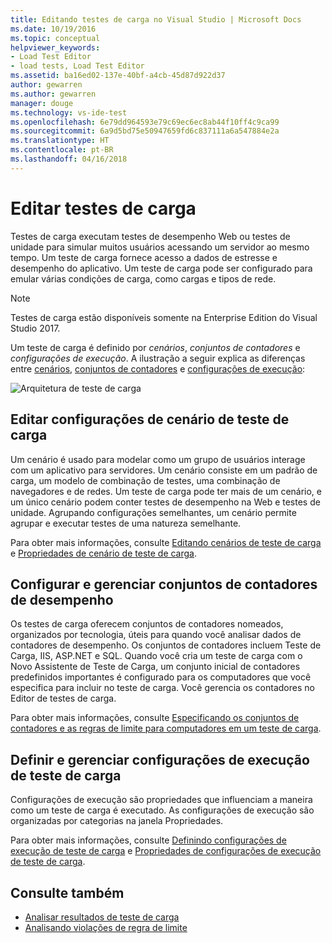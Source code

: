 ```yaml
---
title: Editando testes de carga no Visual Studio | Microsoft Docs
ms.date: 10/19/2016
ms.topic: conceptual
helpviewer_keywords:
- Load Test Editor
- load tests, Load Test Editor
ms.assetid: ba16ed02-137e-40bf-a4cb-45d87d922d37
author: gewarren
ms.author: gewarren
manager: douge
ms.technology: vs-ide-test
ms.openlocfilehash: 6e79dd964593e79c69ec6ec8ab44f10ff4c9ca99
ms.sourcegitcommit: 6a9d5bd75e50947659fd6c837111a6a547884e2a
ms.translationtype: HT
ms.contentlocale: pt-BR
ms.lasthandoff: 04/16/2018
---
```

# <a name="edit-load-tests"></a>Editar testes de carga

Testes de carga executam testes de desempenho Web ou testes de unidade para simular muitos usuários acessando um servidor ao mesmo tempo. Um teste de carga fornece acesso a dados de estresse e desempenho do aplicativo. Um teste de carga pode ser configurado para emular várias condições de carga, como cargas e tipos de rede.

> [!NOTE]
> Testes de carga estão disponíveis somente na Enterprise Edition do Visual Studio 2017.

Um teste de carga é definido por *cenários*, *conjuntos de contadores* e *configurações de execução*. A ilustração a seguir explica as diferenças entre [cenários](../test/edit-load-test-scenarios.md), [conjuntos de contadores](../test/specify-counter-sets-and-threshold-rules-for-load-testing.md) e [configurações de execução](../test/load-test-run-settings-properties.md):

![Arquitetura de teste de carga](../test/media/load_test_editor.png)

## <a name="edit-load-test-scenario-settings"></a>Editar configurações de cenário de teste de carga

Um cenário é usado para modelar como um grupo de usuários interage com um aplicativo para servidores. Um cenário consiste em um padrão de carga, um modelo de combinação de testes, uma combinação de navegadores e de redes. Um teste de carga pode ter mais de um cenário, e um único cenário podem conter testes de desempenho na Web e testes de unidade. Agrupando configurações semelhantes, um cenário permite agrupar e executar testes de uma natureza semelhante.

Para obter mais informações, consulte [Editando cenários de teste de carga](../test/edit-load-test-scenarios.md) e [Propriedades de cenário de teste de carga](../test/load-test-scenario-properties.md).

## <a name="configure-and-manage-performance-counter-sets"></a>Configurar e gerenciar conjuntos de contadores de desempenho

Os testes de carga oferecem conjuntos de contadores nomeados, organizados por tecnologia, úteis para quando você analisar dados de contadores de desempenho. Os conjuntos de contadores incluem Teste de Carga, IIS, ASP.NET e SQL. Quando você cria um teste de carga com o Novo Assistente de Teste de Carga, um conjunto inicial de contadores predefinidos importantes é configurado para os computadores que você especifica para incluir no teste de carga. Você gerencia os contadores no Editor de testes de carga.

Para obter mais informações, consulte [Especificando os conjuntos de contadores e as regras de limite para computadores em um teste de carga](../test/specify-counter-sets-and-threshold-rules-for-load-testing.md).

## <a name="configure-and-manage-load-test-run-settings"></a>Definir e gerenciar configurações de execução de teste de carga

Configurações de execução são propriedades que influenciam a maneira como um teste de carga é executado. As configurações de execução são organizadas por categorias na janela Propriedades. 

Para obter mais informações, consulte [Definindo configurações de execução de teste de carga](../test/configure-load-test-run-settings.md) e [Propriedades de configurações de execução de teste de carga](../test/load-test-run-settings-properties.md).

## <a name="see-also"></a>Consulte também

- [Analisar resultados de teste de carga](../test/analyze-load-test-results-using-the-load-test-analyzer.md)
- [Analisando violações de regra de limite](../test/analyze-threshold-rule-violations-in-load-tests.md)